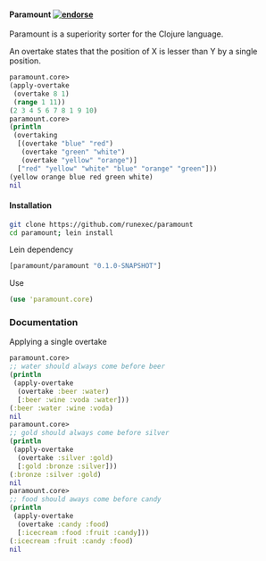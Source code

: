 #### Paramount [![endorse](https://api.coderwall.com/runexec/endorsecount.png)](https://coderwall.com/runexec)

Paramount is a superiority sorter for the Clojure language.
<p></p>
An overtake states that the position of X is lesser than Y by a single position.

```clojure
paramount.core>
(apply-overtake
 (overtake 8 1)
 (range 1 11))
(2 3 4 5 6 7 8 1 9 10)
paramount.core> 
(println
 (overtaking 
  [(overtake "blue" "red")
   (overtake "green" "white")
   (overtake "yellow" "orange")]
  ["red" "yellow" "white" "blue" "orange" "green"]))
(yellow orange blue red green white)
nil
```

#### Installation

```bash
git clone https://github.com/runexec/paramount
cd paramount; lein install
```

Lein dependency

```clojure
[paramount/paramount "0.1.0-SNAPSHOT"] 
```
Use

```clojure
(use 'paramount.core)
```

### Documentation

Applying a single overtake

```clojure
paramount.core> 
;; water should always come before beer
(println 
 (apply-overtake
  (overtake :beer :water)
  [:beer :wine :voda :water]))
(:beer :water :wine :voda)
nil
paramount.core> 
;; gold should always come before silver
(println 
 (apply-overtake
  (overtake :silver :gold)
  [:gold :bronze :silver]))
(:bronze :silver :gold)
nil
paramount.core>       
;; food should aways come before candy
(println
 (apply-overtake
  (overtake :candy :food)
  [:icecream :food :fruit :candy]))
(:icecream :fruit :candy :food)
nil
```

